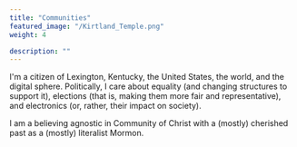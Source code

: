 ```yaml
---
title: "Communities"
featured_image: "/Kirtland_Temple.png"
weight: 4

description: ""
---
```

I'm a citizen of Lexington, Kentucky, the United States, the world, and the digital sphere. Politically, I care about equality (and changing structures to support it), elections (that is, making them more fair and representative), and electronics (or, rather, their impact on society). 

I am a believing agnostic in Community of Christ with a (mostly) cherished past as a (mostly) literalist Mormon.
